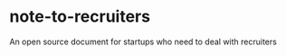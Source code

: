 note-to-recruiters
==================

An open source document for startups who need to deal with recruiters 
